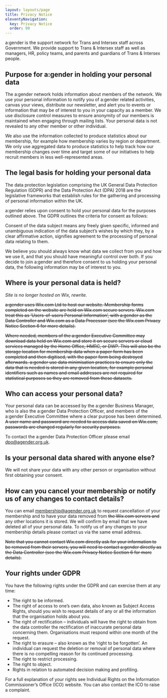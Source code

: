 ```yaml
---
layout: layouts/page
title: Privacy Notice
eleventyNavigation:
  key: Privacy Notice
  order: 99
---
```

a:gender is the support network for Trans and Intersex staff across Government. We provide support to Trans & Intersex staff as well as managers, HR, policy teams, and parents and guardians of Trans & Intersex people.
​
## Purpose for a:gender in holding your personal data

The a:gender network holds information about members of the network. We use your personal information to notify you of a:gender related activities, canvas your views, distribute our newsletter, and alert you to events or information that may be of interest to you in your capacity as a member. We use disclosure control measures to ensure anonymity of our members is maintained when engaging through mailing lists. Your personal data is not revealed to any other member or other individual.

We also use the information collected to produce statistics about our membership, for example how membership varies by region or department. We only use aggregated data to produce statistics to help track how our membership changes over time and target some of our initiatives to help recruit members in less well-represented areas.

## The legal basis for holding your personal data

The data protection legislation comprising the UK General Data Protection Regulation (GDPR) and the Data Protection Act (DPA) 2018 are the legislative frameworks that establish rules for the gathering and processing of personal information within the UK.

a:gender relies upon consent to hold your personal data for the purposes outlined above. The GDPR outlines the criteria for consent as follows:

Consent of the data subject means any freely given specific, informed and unambiguous indication of the data subject’s wishes by which they, by a clear affirmative action, signifies agreement to the processing of personal data relating to them.

We believe you should always know what data we collect from you and how we use it, and that you should have meaningful control over both. If you decide to join a:gender and therefore consent to us holding your personal data, the following information may be of interest to you.

## Where is your personal data is held?

*Site is no longer hosted on Wix, rewrite.*

~~a:gender uses Wix.com Ltd to host our website. Membership forms completed on the website are held on Wix.com secure servers. Wix.com treat this as ‘Users-of-users Personal Information’, with a:gender as the Data Controller and Wix.com as a Data Processor (see the Wix.com Privacy Notice Section 6 for more details).~~

~~Where needed, members of the a:gender Executive Committee may download data held on Wix.com and store it on secure servers or cloud services managed by the Home Office, HMRC, or DWP. This will also be the storage location for membership data when a paper form has been completed and then digitised, with the paper form being destroyed afterwards. a:gender use data minimisation practices to ensure only the data that is needed is stored in any given location, for example personal identifiers such as names and email addresses are not required for statistical purposes so they are removed from these datasets.~~

## Who can access your personal data?

Your personal data can be accessed by the a:gender Business Manager, who is also the a:gender Data Protection Officer, and members of the a:gender Executive Committee where a clear purpose has been determined. ~~A user name and password are needed to access data saved on Wix.com; passwords are changed regularly for security purposes.~~

To contact the a:gender Data Protection Officer please email dpo@agender.org.uk.

## Is your personal data shared with anyone else?

We will not share your data with any other person or organisation without first obtaining your consent.
​
## How can you cancel your membership or notify us of any changes to contact details?

You can email membership@agender.org.uk to request cancellation of your membership and to have your data removed from ~~the Wix.com servers and~~ any other locations it is stored. We will confirm by email that we have deleted all of your personal data. To notify us of any changes to your membership details please contact us via the same email address.

~~Note that you cannot contact Wix.com directly ask for your information to be removed from their servers, you will need to contact a:gender directly as the Data Controller (see the Wix.com Privacy Notice Section 6 for more details).~~
​
## Your rights under GDPR

You have the following rights under the GDPR and can exercise them at any time:
- The right to be informed.
- The right of access to one’s own data, also known as Subject Access Rights, should you wish to request details of any or all the information that the organisation holds about you.
- The right of rectification – individuals will have the right to obtain from the data controller the rectification of inaccurate personal data concerning them. Organisations must respond within one month of the request.
- The right to erasure – also known as the ‘right to be forgotten’.  An individual can request the deletion or removal of personal data where there is no compelling reason for its continued processing.
- The right to restrict processing.
- The right to object.
- Rights in relation to automated decision making and profiling.

For a full explanation of your rights see Individual Rights on the Information Commissioner’s Office (ICO) website. You can also contact the ICO to raise a complaint.